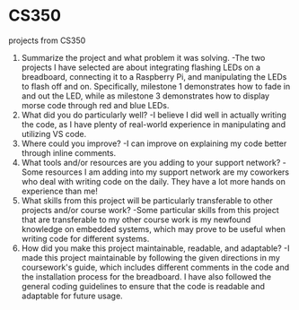 # CS350
projects from CS350

1) Summarize the project and what problem it was solving.
  -The two projects I have selected are about integrating flashing LEDs on a breadboard, connecting it to a Raspberry Pi, and manipulating the LEDs to flash off and on. Specifically, milestone 1 demonstrates how to fade in and out the LED, while as milestone 3 demonstrates how to display morse code through red and blue LEDs.
2) What did you do particularly well?
  -I believe I did well in actually writing the code, as I have plenty of real-world experience in manipulating and utilizing VS code.
3) Where could you improve?
  -I can improve on explaining my code better through inline comments.
4) What tools and/or resources are you adding to your support network?
  -Some resources I am adding into my support network are my coworkers who deal with writing code on the daily. They have a lot more hands on experience than me!
5) What skills from this project will be particularly transferable to other projects and/or course work?
  -Some particular skills from this project that are transferable to my other course work is my newfound knowledge on embedded systems, which may prove to be useful when writing code for different systems.
6) How did you make this project maintainable, readable, and adaptable?
  -I made this project maintainable by following the given directions in my coursework's guide, which includes different comments in the code and the installation process for the breadboard. I have also followed the general coding guidelines to ensure that the code is readable and adaptable for future usage.
